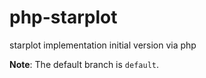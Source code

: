 # php-starplot
starplot implementation initial version via php

**Note**: The default branch is `default`.
